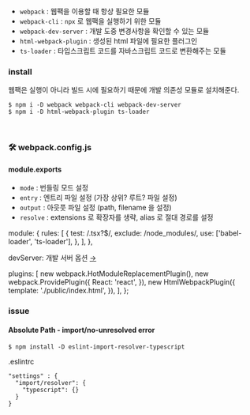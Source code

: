 <br/>

- `webpack` : 웹팩을 이용할 때 항상 필요한 모듈
- `webpack-cli` : `npx` 로 웹팩을 실행하기 위한 모듈
- `webpack-dev-server` : 개발 도중 변경사항을 확인할 수 있는 모듈
- `html-webpack-plugin` : 생성된 html 파일에 필요한 플러그인
- `ts-loader` : 타입스크립트 코드를 자바스크립트 코드로 변환해주는 모듈

### install

웹팩은 실행이 아니라 빌드 시에 필요하기 때문에 개발 의존성 모듈로 설치해준다.

```
$ npm i -D webpack webpack-cli webpack-dev-server
$ npm i -D html-webpack-plugin ts-loader
```

<br/>

### 🛠 webpack.config.js

#### module.exports

- `mode` : 번들링 모드 설정
- `entry` : 엔트리 파일 설정 (가장 상위? 루트? 파일 설정)
- `output` : 아웃풋 파일 설정 (path, filename 을 설정)
- `resolve` : extensions 로 확장자를 생략, alias 로 절대 경로를 설정

module: {
rules: [
{
test: /\.tsx?$/,
exclude: /node_modules/,
use: ['babel-loader', 'ts-loader'],
},
],
},

devServer: 개발 서버 옵션 [→](https://webpack.js.org/configuration/dev-server/)

plugins: [
new webpack.HotModuleReplacementPlugin(),
new webpack.ProvidePlugin({
React: 'react',
}),
new HtmlWebpackPlugin({
template: './public/index.html',
}),
],
};

### issue

#### Absolute Path - import/no-unresolved error

```
$ npm install -D eslint-import-resolver-typescript
```

.eslintrc

```
"settings" : {
  "import/resolver": {
    "typescript": {}
  }
}
```
